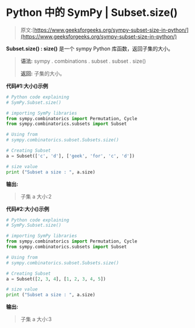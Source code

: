 # Python 中的 SymPy | Subset.size()

> 原文:[https://www.geeksforgeeks.org/sympy-subset-size-in-python/](https://www.geeksforgeeks.org/sympy-subset-size-in-python/)

**Subset.size() : size()** 是一个 sympy Python 库函数，返回子集的大小。

> **语法:**
> sympy . combinations . subset . subset . size()
> 
> **返回:**
> 子集的大小。

**代码#1:大小()示例**

```py
# Python code explaining
# SymPy.Subset.size()

# importing SymPy libraries
from sympy.combinatorics import Permutation, Cycle
from sympy.combinatorics.subsets import Subset

# Using from 
# sympy.combinatorics.subset.Subsets.size()

# Creating Subset
a = Subset(['c', 'd'], ['geek', 'for', 'c', 'd'])

# size value
print ("Subset a size : ", a.size)
```

**输出:**

> 子集 a 大小:2

**代码#2:大小()示例**

```py
# Python code explaining
# SymPy.Subset.size()

# importing SymPy libraries
from sympy.combinatorics import Permutation, Cycle
from sympy.combinatorics.subsets import Subset

# Using from 
# sympy.combinatorics.subset.Subsets.size()

# Creating Subset
a = Subset([2, 3, 4], [1, 2, 3, 4, 5])

# size value
print ("Subset a size : ", a.size)
```

**输出:**

> 子集 a 大小:3